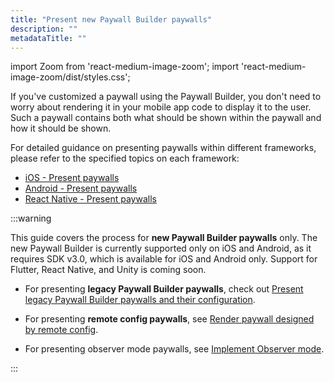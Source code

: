 ```yaml
---
title: "Present new Paywall Builder paywalls"
description: ""
metadataTitle: ""
---
```


import Zoom from 'react-medium-image-zoom';
import 'react-medium-image-zoom/dist/styles.css';

If you've customized a paywall using the Paywall Builder, you don't need to worry about rendering it in your mobile app code to display it to the user. Such a paywall contains both what should be shown within the paywall and how it should be shown.

For detailed guidance on presenting paywalls within different frameworks, please refer to the specified topics on each framework:

- [iOS - Present paywalls](ios-present-paywalls)
- [Android - Present paywalls](android-present-paywalls)
- [React Native - Present paywalls](react-native-present-paywalls)

:::warning

This guide covers the process for **new Paywall Builder paywalls** only. The new Paywall Builder is currently supported only on iOS and Android, as it requires SDK v3.0, which is available for iOS and Android only. Support for Flutter, React Native, and Unity is coming soon.

- For presenting **legacy Paywall Builder paywalls**, check out [Present legacy Paywall Builder paywalls and their configuration](present-legacy-pb-paywalls).

- For presenting **remote config paywalls**, see [Render paywall designed by remote config](present-remote-config-paywalls).
- For presenting observer mode paywalls, see [Implement Observer mode](implement-observer-mode).

:::
